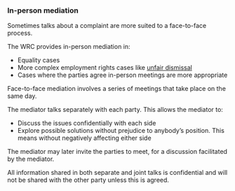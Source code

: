 ###  **In-person mediation**

Sometimes talks about a complaint are more suited to a face-to-face process.

The WRC provides in-person mediation in:

  * Equality cases 
  * More complex employment rights cases like [ unfair dismissal ](https://www.google.com/url?client=internal-element-cse&cx=006414847141085406041:ntchszasfve&q=https://www.citizensinformation.ie/en/employment/unemployment-and-redundancy/dismissal/unfair-dismissal/&sa=U&ved=2ahUKEwjMibrYn_CAAxV7VEEAHbi6Ar0QFnoECAIQAg&usg=AOvVaw1h4z2Q82FYUwe8TjRuvG6U)
  * Cases where the parties agree in-person meetings are more appropriate 

Face-to-face mediation involves a series of meetings that take place on the
same day.

The mediator talks separately with each party. This allows the mediator to:

  * Discuss the issues confidentially with each side 
  * Explore possible solutions without prejudice to anybody’s position. This means without negatively affecting either side 

The mediator may later invite the parties to meet, for a discussion
facilitated by the mediator.

All information shared in both separate and joint talks is confidential and
will not be shared with the other party unless this is agreed.
